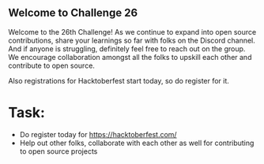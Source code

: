 
## Welcome to Challenge 26

Welcome to the 26th Challenge! 
As we continue to expand into open source contributions, share your learnings so far with folks on the Discord channel. And if anyone is struggling, definitely feel free to reach out on the group. We encourage collaboration amongst all the folks to upskill each other and contribute to open source. 

Also registrations for Hacktoberfest start today, so do register for it. 

# Task: 
- Do register today for https://hacktoberfest.com/ 
- Help out other folks, collaborate with each other as well for contributing to open source projects 
